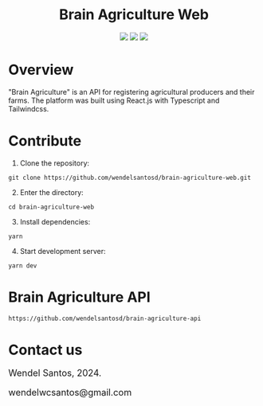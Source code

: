 <div>
<h1 align="center">
Brain Agriculture Web
</h1>
</div>

<div align="center">

<img src="https://img.shields.io/badge/ReactJS-18.2.0-61DAFB">

<img src="https://img.shields.io/badge/Typescript-5.2.2-3178C6">

<img src="https://img.shields.io/badge/Tailwindcss-3.4.1-38BDF8">

</div>

# Overview

"Brain Agriculture" is an API for registering agricultural producers and their farms. The platform was built using React.js with Typescript and Tailwindcss.

# Contribute

1. Clone the repository:

```shell
git clone https://github.com/wendelsantosd/brain-agriculture-web.git
```

2. Enter the directory:

```shell
cd brain-agriculture-web
```

3. Install dependencies:

```shell
yarn
```

4. Start development server:

```shell
yarn dev
```

# Brain Agriculture API

```shell
https://github.com/wendelsantosd/brain-agriculture-api
```

# Contact us

<p style="font-size: 18px;">
Wendel Santos, 2024.
</p>
<p style="font-size: 18px;">
wendelwcsantos@gmail.com
</p>
